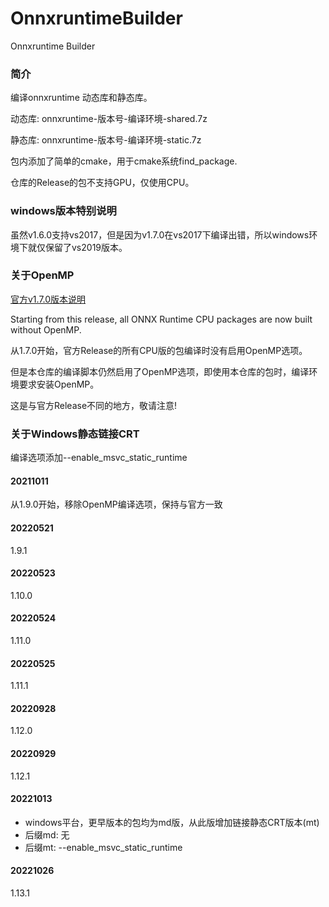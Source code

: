 # OnnxruntimeBuilder

Onnxruntime Builder

### 简介

编译onnxruntime 动态库和静态库。

动态库: onnxruntime-版本号-编译环境-shared.7z

静态库: onnxruntime-版本号-编译环境-static.7z

包内添加了简单的cmake，用于cmake系统find_package.

仓库的Release的包不支持GPU，仅使用CPU。

### windows版本特别说明

虽然v1.6.0支持vs2017，但是因为v1.7.0在vs2017下编译出错，所以windows环境下就仅保留了vs2019版本。

### 关于OpenMP

[官方v1.7.0版本说明](https://github.com/microsoft/onnxruntime/releases/tag/v1.7.0)

Starting from this release, all ONNX Runtime CPU packages are now built without OpenMP.

从1.7.0开始，官方Release的所有CPU版的包编译时没有启用OpenMP选项。

但是本仓库的编译脚本仍然启用了OpenMP选项，即使用本仓库的包时，编译环境要求安装OpenMP。

这是与官方Release不同的地方，敬请注意!

### 关于Windows静态链接CRT

编译选项添加--enable_msvc_static_runtime

#### 20211011

从1.9.0开始，移除OpenMP编译选项，保持与官方一致

#### 20220521

1.9.1

#### 20220523

1.10.0

#### 20220524

1.11.0

#### 20220525

1.11.1

#### 20220928

1.12.0

#### 20220929

1.12.1

#### 20221013

- windows平台，更早版本的包均为md版，从此版增加链接静态CRT版本(mt)
- 后缀md: 无
- 后缀mt: --enable_msvc_static_runtime

#### 20221026

1.13.1